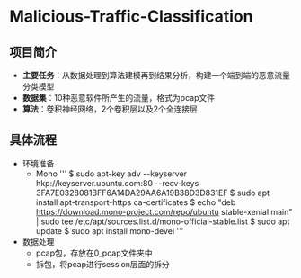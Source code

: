 # Malicious-Traffic-Classification
## 项目简介
- **主要任务**：从数据处理到算法建模再到结果分析，构建一个端到端的恶意流量分类模型
- **数据集**：10种恶意软件所产生的流量，格式为pcap文件
- **算法**：卷积神经网络，2个卷积层以及2个全连接层
## 具体流程
- 环境准备
  - Mono
  '''
  $ sudo apt-key adv --keyserver hkp://keyserver.ubuntu.com:80 --recv-keys 3FA7E0328081BFF6A14DA29AA6A19B38D3D831EF
  $ sudo apt install apt-transport-https ca-certificates
  $ echo "deb https://download.mono-project.com/repo/ubuntu stable-xenial main" | sudo tee /etc/apt/sources.list.d/mono-official-stable.list
  $ sudo apt update
  $ sudo apt install mono-devel
  '''
- 数据处理
  - pcap包，存放在0_pcap文件夹中
  - 拆包，将pcap进行session层面的拆分
  

